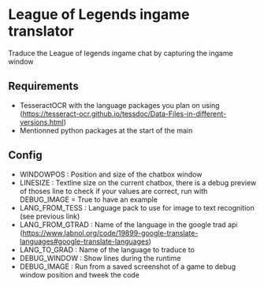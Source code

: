 # League of Legends ingame translator

Traduce the League of legends ingame chat by capturing the ingame window

## Requirements

- TesseractOCR with the language packages you plan on using (https://tesseract-ocr.github.io/tessdoc/Data-Files-in-different-versions.html)
- Mentionned python packages at the start of the main

## Config

- WINDOWPOS : Position and size of the chatbox window
- LINESIZE  : Textline size on the current chatbox, there is a debug preview of thoses line to check if your values are correct, run with DEBUG_IMAGE = True to have an example
- LANG_FROM_TESS  : Language pack to use for image to text recognition (see previous link)
- LANG_FROM_GTRAD : Name of the language in the google trad api (https://www.labnol.org/code/19899-google-translate-languages#google-translate-languages)
- LANG_TO_GRAD    : Name of the language to traduce to
- DEBUG_WINDOW    : Show lines during the runtime
- DEBUG_IMAGE     : Run from a saved screenshot of a game to debug window position and tweek the code
